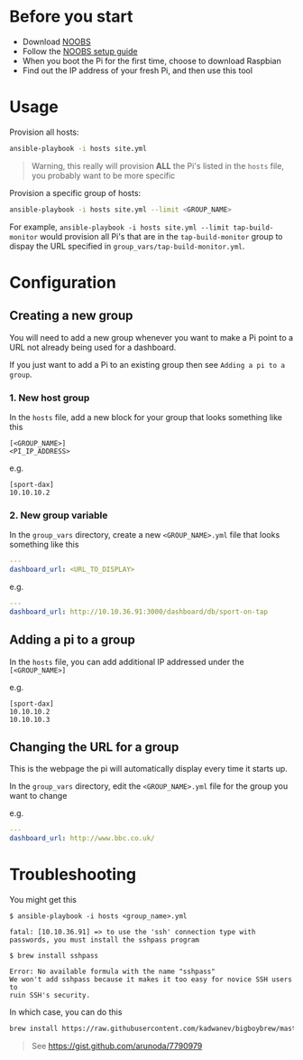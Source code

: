 # Before you start

- Download [NOOBS](https://www.raspberrypi.org/downloads/noobs/)
- Follow the [NOOBS setup guide](https://www.raspberrypi.org/help/noobs-setup/)
- When you boot the Pi for the first time, choose to download Raspbian
- Find out the IP address of your fresh Pi, and then use this tool

# Usage

Provision all hosts:

```bash
ansible-playbook -i hosts site.yml
```

> Warning, this really will provision **ALL** the Pi's listed in the `hosts` file, you probably want to be more specific

Provision a specific group of hosts:

```bash
ansible-playbook -i hosts site.yml --limit <GROUP_NAME>
```

For example, `ansible-playbook -i hosts site.yml --limit tap-build-monitor` would provision all Pi's that are in the `tap-build-monitor` group to dispay the URL specified in `group_vars/tap-build-monitor.yml`.

# Configuration

## Creating a new group

You will need to add a new group whenever you want to make a Pi point to a URL not already being used for a dashboard. 

If you just want to add a Pi to an existing group then see `Adding a pi to a group`.

### 1. New host group

In the `hosts` file, add a new block for your group that looks something like this

```
[<GROUP_NAME>]
<PI_IP_ADDRESS>
```

e.g.

```
[sport-dax]
10.10.10.2
```

### 2. New group variable

In the `group_vars` directory, create a new `<GROUP_NAME>.yml` file that looks something like this

```yaml
---
dashboard_url: <URL_TO_DISPLAY>
```

e.g.

```yaml
---
dashboard_url: http://10.10.36.91:3000/dashboard/db/sport-on-tap
```

## Adding a pi to a group

In the `hosts` file, you can add additional IP addressed under the `[<GROUP_NAME>]`

e.g.

```
[sport-dax]
10.10.10.2
10.10.10.3
```

## Changing the URL for a group

This is the webpage the pi will automatically display every time it starts up.

In the `group_vars` directory, edit the `<GROUP_NAME>.yml` file for the group you want to change

e.g.

```yaml
---
dashboard_url: http://www.bbc.co.uk/
```

# Troubleshooting

You might get this

```
$ ansible-playbook -i hosts <group_name>.yml

fatal: [10.10.36.91] => to use the 'ssh' connection type with passwords, you must install the sshpass program

$ brew install sshpass

Error: No available formula with the name "sshpass"
We won't add sshpass because it makes it too easy for novice SSH users to
ruin SSH's security.
```

In which case, you can do this

```bash
brew install https://raw.githubusercontent.com/kadwanev/bigboybrew/master/Library/Formula/sshpass.rb
```

> See https://gist.github.com/arunoda/7790979
